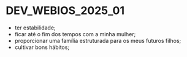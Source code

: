 # DEV_WEBIOS_2025_01
- ter estabilidade;
- ficar até o fim dos tempos com a minha mulher;
- proporcionar uma família estruturada para os meus futuros filhos;
- cultivar bons hábitos;


